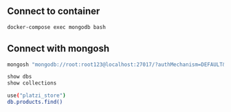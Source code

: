 ## Connect to container

```sh
docker-compose exec mongodb bash
```

## Connect with mongosh

```sh
mongosh "mongodb://root:root123@localhost:27017/?authMechanism=DEFAULT&tls=false"
```

```sh
show dbs
show collections
```

```sh
use("platzi_store")
db.products.find()
```